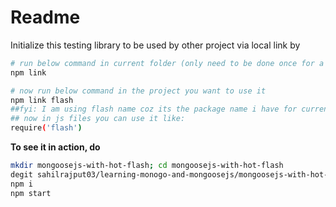 # Readme

Initialize this testing library to be used by other project via local link by

```bash
# run below command in current folder (only need to be done once for a lifetime in a system)
npm link

# now run below command in the project you want to use it
npm link flash
##fyi: I am using flash name coz its the package name i have for current npm project in package.json
## now in js files you can use it like:
require('flash')
```

**To see it in action, do**

```bash
mkdir mongoosejs-with-hot-flash; cd mongoosejs-with-hot-flash
degit sahilrajput03/learning-monogo-and-mongoosejs/mongoosejs-with-hot-flash
npm i
npm start
```
